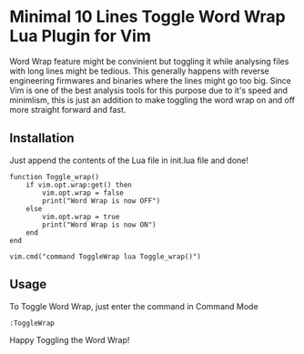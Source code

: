 
# Minimal 10 Lines Toggle Word Wrap Lua Plugin for Vim 

Word Wrap feature might be convinient but toggling it while analysing files with long lines might be tedious. This generally happens with reverse engineering firmwares and binaries where the lines might go too big. Since Vim is one of the best analysis tools for this purpose due to it's speed and minimlism, this is just an addition to make toggling the word wrap on and off more straight forward and fast. 

## Installation
Just append the contents of the Lua file in init.lua file and done!

```
function Toggle_wrap()
    if vim.opt.wrap:get() then
        vim.opt.wrap = false
        print("Word Wrap is now OFF")
    else
        vim.opt.wrap = true
        print("Word Wrap is now ON")
    end
end

vim.cmd("command ToggleWrap lua Toggle_wrap()")
```

## Usage 
To Toggle Word Wrap, just enter the command in Command Mode

```
:ToggleWrap 
```
Happy Toggling the Word Wrap!
